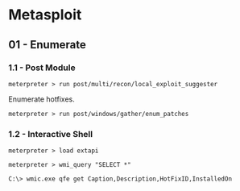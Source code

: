 # Metasploit

## 01 - Enumerate

### 1.1 - Post Module

```
meterpreter > run post/multi/recon/local_exploit_suggester
```

Enumerate hotfixes.

```
meterpreter > run post/windows/gather/enum_patches
```

### 1.2 - Interactive Shell

```
meterpreter > load extapi

meterpreter > wmi_query "SELECT *"
```

```
C:\> wmic.exe qfe get Caption,Description,HotFixID,InstalledOn
```